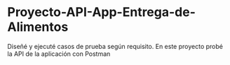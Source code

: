 # Proyecto-API-App-Entrega-de-Alimentos
Diseñé y ejecuté casos de prueba según requisito. En este proyecto probé la API de la aplicación con Postman
